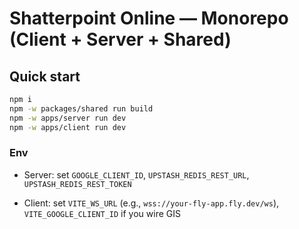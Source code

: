 # Shatterpoint Online — Monorepo (Client + Server + Shared)


## Quick start

```bash
npm i
npm -w packages/shared run build
npm -w apps/server run dev
npm -w apps/client run dev
```

### Env

- Server: set `GOOGLE_CLIENT_ID`, `UPSTASH_REDIS_REST_URL`, `UPSTASH_REDIS_REST_TOKEN`

- Client: set `VITE_WS_URL` (e.g., `wss://your-fly-app.fly.dev/ws`), `VITE_GOOGLE_CLIENT_ID` if you wire GIS

```

